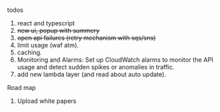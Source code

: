 

todos

1. react and typescript
2. ~~new ui, popup with summery~~
4. ~~open api failures (retry mechanism with sqs/sns)~~
5. limit usage (waf atm).
6. caching.
7. Monitoring and Alarms: Set up CloudWatch alarms to monitor the API usage and detect sudden spikes or anomalies in traffic.
9. add new lambda layer (and read about auto update).
    

Road map

1. Upload white papers
